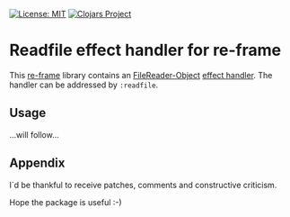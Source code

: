[![License: MIT](https://img.shields.io/badge/License-MIT-yellow.svg)](https://github.com/jtkDvlp/re-frame-worker-fx/blob/master/LICENSE)
[![Clojars Project](https://img.shields.io/clojars/v/re-frame-readfile-fx.svg)](https://clojars.org/re-frame-readfile-fx)

# Readfile effect handler for re-frame

This [re-frame](https://github.com/Day8/re-frame) library contains an [FileReader-Object](https://developer.mozilla.org/de/docs/Web/API/FileReader) [effect handler](https://github.com/Day8/re-frame/tree/develop/docs). The handler can be addressed by `:readfile`.

## Usage

...will follow...

## Appendix

I´d be thankful to receive patches, comments and constructive criticism.

Hope the package is useful :-)
